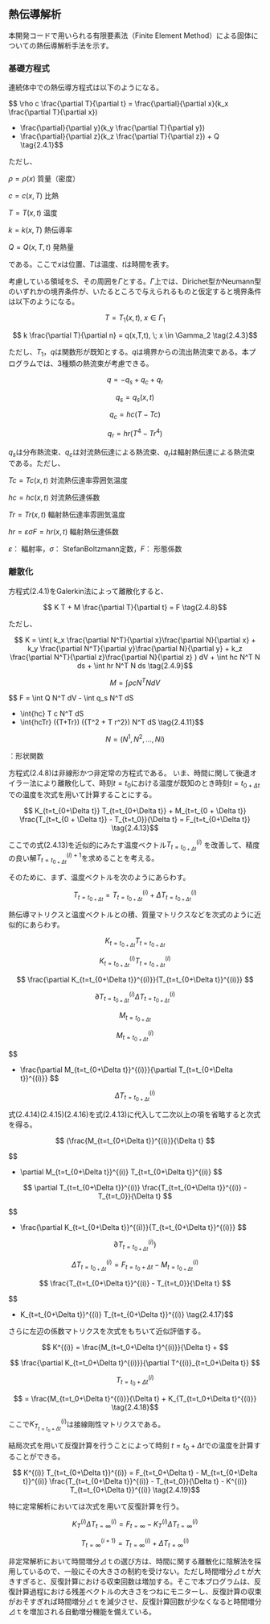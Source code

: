 <script type="text/x-mathjax-config">
MathJax.Hub.Config({
  tex2jax: {
    inlineMath: [['$','$'], ['\\(','\\)']],
    processEscapes: true
  },
  CommonHTML: { matchFontHeight: true },
  displayAlign: "center"
});
</script>
<script async src="https://cdn.mathjax.org/mathjax/latest/MathJax.js?config=TeX-AMS_CHTML"></script>

## 熱伝導解析

本開発コードで用いられる有限要素法（Finite Element
Method）による固体についての熱伝導解析手法を示す。

### 基礎方程式

連続体中での熱伝導方程式は以下のようになる。

$$
  \rho c \frac{\partial T}{\partial t} =
  \frac{\partial}{\partial x}(k_x \frac{\partial T}{\partial x})
+ \frac{\partial}{\partial y}(k_y \frac{\partial T}{\partial y})
+ \frac{\partial}{\partial z}(k_z \frac{\partial T}{\partial z}) + Q
\tag{2.4.1}$$

ただし、

$\rho=\rho(x)$
質量（密度）

$c=c(x,T)$
比熱

$T=T(x,t)$
温度

$k=k(x,T)$
熱伝導率

$Q=Q(x,T,t)$
発熱量

である。ここで$x$は位置、$T$は温度、$t$は時間を表す。

考慮している領域を$S$、その周囲を$\Gamma$とする。$\Gamma$上では、Dirichet型かNeumann型のいずれかの境界条件が、いたるところで与えられるものと仮定すると境界条件は以下のようになる。

$$
T = T_1(x,t), \; x \in \Gamma_1
\tag{2.4.2}$$

$$
k \frac{\partial T}{\partial n} = q(x,T,t), \; x \in \Gamma_2
\tag{2.4.3}$$

ただし、$T_1$，$q$は関数形が既知とする。$q$は境界からの流出熱流束である。本プログラムでは、3種類の熱流束が考慮できる。

$$
q=-q_s+q_c+q_r
\tag{2.4.4}$$

$$
q_s=q_s(x,t)
\tag{2.4.5}$$

$$
q_c=hc(T-Tc)
\tag{2.4.6}$$

$$
q_r=hr(T^4-Tr^4)
\tag{2.4.7}$$

$q_s$は分布熱流束、$q_c$は対流熱伝達による熱流束、$q_r$は輻射熱伝達による熱流束である。ただし、

$Tc=Tc(x,t)$ 対流熱伝達率雰囲気温度

$hc=hc(x,t)$ 対流熱伝達係数

$Tr=Tr(x,t)$ 輻射熱伝達率雰囲気温度

$hr=\varepsilon \sigma F = {hr(x,t)}$ 輻射熱伝達係数

$\varepsilon$： 輻射率，$\sigma$： StefanBoltzmann定数，$F$： 形態係数

### 離散化

方程式(2.4.1)をGalerkin法によって離散化すると、

$$
K T + M \frac{\partial T}{\partial t} = F
\tag{2.4.8}$$

ただし、

$$
K = \int(
k_x \frac{\partial N^T}{\partial x}\frac{\partial N}{\partial x}
+
k_y \frac{\partial N^T}{\partial y}\frac{\partial N}{\partial y}
+
k_z \frac{\partial N^T}{\partial z}\frac{\partial N}{\partial z} ) dV
+
\int hc N^T N ds + \int hr N^T N ds
\tag{2.4.9}$$

$$
M = \int \rho c N^T N dV
\tag{2.4.10}$$

$$
F = \int Q N^T dV - \int q_s N^T dS
+ \int{hc} T c N^T dS
+ \int{hcTr} ({T+Tr}) ({T^2 + T r^2}) N^T dS
\tag{2.4.11}$$

$$
N = (N^1, N^2, \ldots, Ni)
\tag{2.4.12}$$

：形状関数

方程式(2.4.8)は非線形かつ非定常の方程式である。
いま、時間に関して後退オイラー法により離散化して、時刻$t=t_0$における温度が既知のとき時刻$t=t_{0+\Delta t}$での温度を次式を用いて計算することにする。

$$
K_{t=t_{0+\Delta t}} T_{t=t_{0+\Delta t}} + M_{t=t_{0 + \Delta t}} \frac{T_{t=t_{0 + \Delta t}} - T_{t=t_0}}{\Delta t} = F_{t=t_{0+\Delta t}}
\tag{2.4.13}$$

ここでの式(2.4.13)を近似的にみたす温度ベクトル$T_{t=t_{0+\Delta t}}^{(i)}$
を改善して、精度の良い解$T_{t=t_{0+\Delta t}}^{(i)+1}$を求めることを考える。

そのために、まず、温度ベクトルを次のようにあらわす。

$$
T_{t=t_{0+\Delta t}}=
T_{t=t_{0+\Delta t}}^{(i)} + \Delta T_{t=t_{0+\Delta t}}^{(i)}
\tag{2.4.14}$$

熱伝導マトリクスと温度ベクトルとの積、質量マトリクスなどを次式のように近似的にあらわす。

$$
K_{t=t_{0+\Delta t}} T_{t=t_{0+\Delta t}}
$$

$$
K_{t=t_{0+\Delta t}}^{(i)} T_{t=t_{0+\Delta t}}^{(i)}
$$

$$
\frac{\partial K_{t=t_{0+\Delta t}}^{(i)}}{T_{t=t_{0+\Delta t}}^{(i)}}
$$

$$
\partial T_{t=t_{0+\Delta t}}^{(i)} \Delta T_{t=t_{0+\Delta t}}^{(i)}
\tag{2.4.15}$$

$$
M_{t=t_{0+\Delta t}}
$$

$$
M_{t=t_{0+\Delta t}}^{(i)}
$$

$$
+ \frac{\partial M_{t=t_{0+\Delta t}}^{(i)}}{\partial T_{t=t_{0+\Delta t}}^{(i)}}
$$

$$
\Delta T_{t=t_{0+\Delta t}}^{(i)}
\tag{2.4.16}$$

式(2.4.14)(2.4.15)(2.4.16)を式(2.4.13)に代入して二次以上の項を省略すると次式を得る。

$$
(\frac{M_{t=t_{0+\Delta t}}^{(i)}}{\Delta t}
$$

$$
+ \partial M_{t=t_{0+\Delta t}}^{(i)} T_{t=t_{0+\Delta t}}^{(i)}
$$

$$
\partial T_{t=t_{0+\Delta t}}^{(i)}
\frac{T_{t=t_{0+\Delta t}}^{(i)} - T_{t=t_0}}{\Delta t}
$$

$$
+ \frac{\partial K_{t=t_{0+\Delta t}}^{(i)}}{T_{t=t_{0+\Delta t}}^{(i)}}
$$

$$
\partial T_{t=t_{0+\Delta t}}^{(i)})
$$

$$
\Delta T_{t=t_{0+\Delta t}}^{(i)} = F_{t=t_0+\Delta t} - M_{t=t_{0+\Delta t}}^{(i)}
$$

$$
\frac{T_{t=t_{0+\Delta t}}^{(i)} - T_{t=t_0}}{\Delta t}
$$

$$
- K_{t=t_{0+\Delta t}}^{(i)} T_{t=t_{0+\Delta t}}^{(i)}
\tag{2.4.17}$$

さらに左辺の係数マトリクスを次式をもちいて近似評価する。

$$
K^{(i)} = \frac{M_{t=t_0+\Delta t}^{(i)}}{\Delta t} +
$$

$$
\frac{\partial K_{t=t_0+\Delta t}^{(i)}}{\partial T^{(i)}_{t=t_0+\Delta t}}
$$

$$
T_{t=t_0+\Delta t}^{(i)}
$$

$$
= \frac{M_{t=t_0+\Delta t}^{(i)}}{\Delta t} + K_{T_{t=t_0+\Delta t}^{(i)}}
\tag{2.4.18}$$

ここで$K_{T_{t=t_0+\Delta t}}^{(i)}$は接線剛性マトリクスである。

結局次式を用いて反復計算を行うことによって時刻 $t=t_0+\Delta t$での温度を計算することができる。

$$
K^{(i)} T_{t=t_{0+\Delta t}}^{(i)} = F_{t=t_0+\Delta t} - M_{t=t_{0+\Delta t}}^{(i)} \frac{T_{t=t_{0+\Delta t}}^{(i)} - T_{t=t_0}}{\Delta t} - K^{(i)} T_{t=t_{0+\Delta t}}^{(i)}
\tag{2.4.19}$$

特に定常解析においては次式を用いて反復計算を行う。

$$
K_T^{(i)} \Delta T_{t=\infty}^{(i)} = F_{t=\infty} - K_T^{(i)} \Delta T_{t=\infty}^{(i)}
$$

$$
T_{t=\infty}^{(i+1)} = T_{t=\infty}^{(i)} + \Delta{T}_{t=\infty}^{(i)}
\tag{2.4.20}$$

非定常解析において時間増分⊿ｔの選び方は、時間に関する離散化に陰解法を採用しているので、一般にその大きさの制約を受けない。ただし時間増分⊿ｔが大きすぎると、反復計算における収束回数は増加する。そこで本プログラムは、反復計算過程における残差ベクトルの大きさをつねにモニターし、反復計算の収束がおそすぎれば時間増分⊿ｔを減少させ、反復計算回数が少なくなると時間増分⊿ｔを増加される自動増分機能を備えている。

